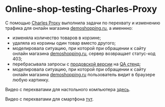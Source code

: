 # Online-shop-testing-Charles-Proxy

С помощью [Charles Proxy](https://www.charlesproxy.com) выполнила задачи по перехвату и изменению трафика для онлайн магазина [demoshopping.ru](https://demoshopping.ru/), а именнно:
   + изменяла  количество товаров в корзине;
   + удаляла из корзины один товар вместо другого;
   + моделировала ситуацию, при которой при обращении к сайту онлайн магазина [demoshopping.ru](https://demoshopping.ru/), сервер возвращает статус-код 403;
   + перебрасывала запросы с [продовской версии](https://demoshopping.ru) на [QA стенд](https://qa.demoshopping.ru);
   + моделировала ситуацию, при которой при обращении к сайту онлайн магазина [demoshopping.ru](https://demoshopping.ru/) пользователь видит в браузере любую картинку.
  

Видео с перехватами для настольного компьютера [здесь](https://drive.google.com/drive/folders/19MZ3bJhdBJdonvrss_qAK123yllBeJjE).

Видео с перехватами для смартфона [тут](https://drive.google.com/drive/folders/1jORUFQB70ZA9Mo18J6QDeMCvNGQICyPH).
